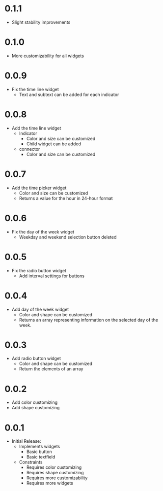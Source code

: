 # 0.1.1

- Slight stability improvements

# 0.1.0

- More customizability for all widgets

# 0.0.9

- Fix the time line widget
  - Text and subtext can be added for each indicator

# 0.0.8

- Add the time line widget
  - Indicator
    - Color and size can be customized
    - Child widget can be added
  - connector
    - Color and size can be customized

# 0.0.7

- Add the time picker widget
  - Color and size can be customized
  - Returns a value for the hour in 24-hour format

# 0.0.6

- Fix the day of the week widget
  - Weekday and weekend selection button deleted

# 0.0.5

- Fix the radio button widget
  - Add interval settings for buttons

# 0.0.4

- Add day of the week widget
  - Color and shape can be customized
  - Returns an array representing information on the selected day of the week.

# 0.0.3

- Add radio button widget
  - Color and shape can be customized
  - Return the elements of an array

# 0.0.2

- Add color customizing
- Add shape customizing

# 0.0.1

- Initial Release:
  - Implements widgets
    - Basic button
    - Basic textfield
  - Constraints
    - Requires color customizing
    - Requires shape customizing
    - Requires more customizability
    - Requires more widgets